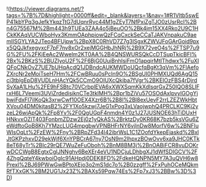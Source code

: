 !(https://viewer.diagrams.net/?tags=%7B%7D&highlight=0000ff&edit=_blank&layers=1&nav=1#R1Vltb5swEP41kbYPq3gJefkYkqzTtG7dUqnrRyc44M1gZEyT7NfPxiZgTJO0zUsrRcI%2Bn4G75567M%2Bm443h9TUEa3ZAA4o5jBeuOO%2Bk4jm15XX4Rko2U9C1HCkKKAqVUCWboHyx3KmmOAphpiowQzFCqCxckSeCCaTJAKVnpakuC9aemIISGYLYA2JTeo4BFUjpw%2BpX8C0RhVD7Z7g3lSgxKZWVJFoGArGoid9pxx5QQJkfxegyxcF7pF7nv8xOr2xejMGGHbJhNRj%2B9X72veO4s%2FTSP7u9G%2FU%2FKjEeAc2Wwelm2KT0AA%2B4QNSWURSQkCcDTSupTkicBFI%2Bx%2BKzS%2BUZIyoU2F%2F6BjG0UuiBnhIsiFmO1apqirMtIThdwx%2FuXIQFoCNkOvZ7UE7bUHqAcdQ1JDBndcAUKMWDoUQcfqBgKt3qVm%2FlAefoZXrcNr2eMoiTseH7Hm%2FCwBRuu0sPcIn9O%2BSgUI0PHMXUQd6AgQ15ci3tblgEpD8VUDLnHAcYQk5CCmO9OIUXcQkiba7fVgr%2BKEIOzFBS4rDjrdSyXaA1LHu%2FE9hFSBtc70VCrbplEVA6xXWXSqmKkXdIsqrGxZ50IQO8SLIFrxH6L7Veemj3UViZrdedisiknCTe3tklMH%2Bpr1bZiVu57OSOdAxlpvylGOgYjbwiFdxFI7iIKoQk3xrwCwf10OEX4Xzr6B%2B8l%2Bl8exUevF2rrLZEZWkHbtXVou04DM0kjtasB2%2FY1Xo5kzwj7JeG1xPog3xLVaojwphQ4PRCLKC9Kj2yzeL26wjApQk%2Fp8Yv%2F0QgUGpF4nmdn4Y0z1J27JUSNOE63hTiDUxHHNkvxOZlT403FonbmZDzw2Ej0z1yQkAS%2BrktzDy0KR68K7bzb5ksVGu6ZeWdftoGoB8Kh7YMzcLUG4mpgbwVPNBHFrNY6vjInDw8MorfV6w%2BNFIuWIsOqLt%2FzEW%2Fny%2BRpZFd34l42ibrWsL1C1ZOofdYkepEjaskd%2BxlJtGKPzhxvD29ekWjf6XnYPBCrA67ny7OsN9m2IhpxzBOwOvv6xa9JHC0KTk8eT68yTr%2Blc29rQE7WuZeFuOboh%2BnM8BM3j%2BnOABiFCR8vuDOKrwDCCWgB8EgtxCgIJNNghv6BeXEr4eVU1NDCjuLDhbgXJ1dWfSDIGCV%2F4ZhgQqteY4kwboiOgIc91AHpdj0DEK8FD%2FdkeHQNPN5MY7A3uQVH6w8Prexl%2BJ69PWwGwBPtoXEjo3o2mS1dc7o%2B0zzgff%2FxPuhOCeMQkmRfTXxGK%2BM2UG1Jx23Z%2BAXs59Pqw74Es%2Fp7xJ3%2BBw%3D%3D)
